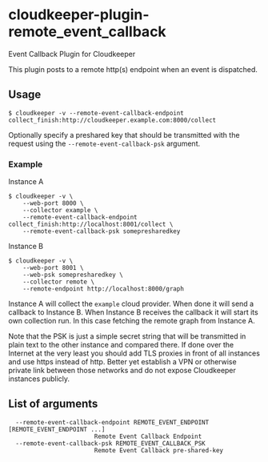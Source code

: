 # cloudkeeper-plugin-remote_event_callback
Event Callback Plugin for Cloudkeeper

This plugin posts to a remote http(s) endpoint when an event is dispatched.

## Usage
```
$ cloudkeeper -v --remote-event-callback-endpoint collect_finish:http://cloudkeeper.example.com:8000/collect
```

Optionally specify a preshared key that should be transmitted with the request using the `--remote-event-callback-psk` argument.

### Example
Instance A
```
$ cloudkeeper -v \
    --web-port 8000 \
    --collector example \
    --remote-event-callback-endpoint collect_finish:http://localhost:8001/collect \
    --remote-event-callback-psk somepresharedkey
```
Instance B
```
$ cloudkeeper -v \
    --web-port 8001 \
    --web-psk somepresharedkey \
    --collector remote \
    --remote-endpoint http://localhost:8000/graph
```

Instance A will collect the `example` cloud provider. When done it will send a callback to Instance B. When Instance B receives the callback it will start its
own collection run. In this case fetching the remote graph from Instance A.

Note that the PSK is just a simple secret string that will be transmitted in plain text to the other instance and compared there. If done over the Internet
at the very least you should add TLS proxies in front of all instances and use https instead of http. Better yet establish a VPN or otherwise private link between those networks and do not expose Cloudkeeper instances publicly.

## List of arguments
```
  --remote-event-callback-endpoint REMOTE_EVENT_ENDPOINT [REMOTE_EVENT_ENDPOINT ...]
                        Remote Event Callback Endpoint
  --remote-event-callback-psk REMOTE_EVENT_CALLBACK_PSK
                        Remote Event Callback pre-shared-key
```
